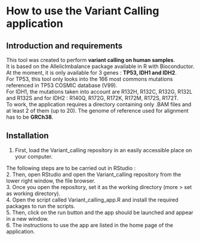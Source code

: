# How to use the Variant Calling application

## Introduction and requirements

This tool was created to perform **variant calling on human samples**.  
It is based on the AllelicImbalance package available in R with Bioconductor.  
At the moment, it is only available for 3 genes : **TP53, IDH1 and IDH2**.  
For TP53, this tool only looks into the 166 most commons mutations referenced in TP53 COSMIC database (V99).  
For IDH1, the mutations taken into account are R132H, R132C, R132G, R132L and R132S and for IDH2 : R140Q, R172G, R172K, R172M, R172S, R172T.  
To work, the application requires a directory containing only .BAM files and at least 2 of them (up to 20).
The genome of reference used for alignment has to be **GRCh38**.  

## Installation

1. First, load the Variant_calling repository in an easily accessible place on your computer.  

The following steps are to be carried out in RStudio :  
2. Then, open RStudio and open the Variant_calling repository from the lower right window, the file browser.  
3. Once you open the repository, set it as the working directory (more > set as working directory).  
4. Open the script called Variant_calling_app.R and install the required packages to run the scripts.  
5. Then, click on the run button and the app should be launched and appear in a new window.  
6. The instructions to use the app are listed in the home page of the application.  
